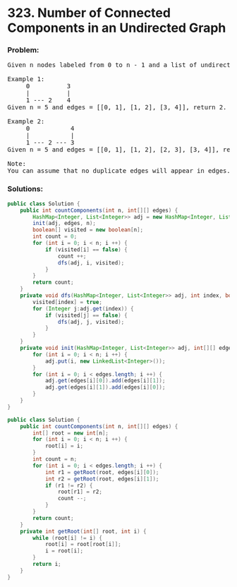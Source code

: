# 323. Number of Connected Components in an Undirected Graph

### Problem:

<pre>
Given n nodes labeled from 0 to n - 1 and a list of undirected edges (each edge is a pair of nodes), write a function to find the number of connected components in an undirected graph.

Example 1:
     0          3
     |          |
     1 --- 2    4
Given n = 5 and edges = [[0, 1], [1, 2], [3, 4]], return 2.

Example 2:
     0           4
     |           |
     1 --- 2 --- 3
Given n = 5 and edges = [[0, 1], [1, 2], [2, 3], [3, 4]], return 1.

Note:
You can assume that no duplicate edges will appear in edges. Since all edges are undirected, [0, 1] is the same as [1, 0] and thus will not appear together in edges.
</pre>

### Solutions:

```java
public class Solution {
    public int countComponents(int n, int[][] edges) {
        HashMap<Integer, List<Integer>> adj = new HashMap<Integer, List<Integer>>();
        init(adj, edges, n);
        boolean[] visited = new boolean[n];
        int count = 0;
        for (int i = 0; i < n; i ++) {
            if (visited[i] == false) {
                count ++;
                dfs(adj, i, visited);
            }
        }
        return count;
    }
    private void dfs(HashMap<Integer, List<Integer>> adj, int index, boolean[] visited) {
        visited[index] = true;
        for (Integer j:adj.get(index)) {
            if (visited[j] == false) {
                dfs(adj, j, visited);
            }
        }
    }
    private void init(HashMap<Integer, List<Integer>> adj, int[][] edges, int n) {
        for (int i = 0; i < n; i ++) {
            adj.put(i, new LinkedList<Integer>());
        }
        for (int i = 0; i < edges.length; i ++) {
            adj.get(edges[i][0]).add(edges[i][1]);
            adj.get(edges[i][1]).add(edges[i][0]);
        }
    }
}
```

```java
public class Solution {
    public int countComponents(int n, int[][] edges) {
        int[] root = new int[n];
        for (int i = 0; i < n; i ++) {
            root[i] = i;
        }
        int count = n;
        for (int i = 0; i < edges.length; i ++) {
            int r1 = getRoot(root, edges[i][0]);
            int r2 = getRoot(root, edges[i][1]);
            if (r1 != r2) {
                root[r1] = r2;
                count --;
            }
        }
        return count;
    }
    private int getRoot(int[] root, int i) {
        while (root[i] != i) {
            root[i] = root[root[i]];
            i = root[i];
        }
        return i;
    }
}
```